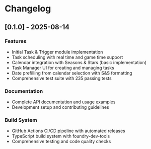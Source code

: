 # Changelog

## [0.1.0] - 2025-08-14

### Features

- Initial Task & Trigger module implementation
- Task scheduling with real time and game time support
- Calendar integration with Seasons & Stars (basic implementation)
- Task Manager UI for creating and managing tasks
- Date prefilling from calendar selection with S&S formatting
- Comprehensive test suite with 235 passing tests

### Documentation

- Complete API documentation and usage examples
- Development setup and contributing guidelines

### Build System

- GitHub Actions CI/CD pipeline with automated releases
- TypeScript build system with foundry-dev-tools
- Comprehensive testing and code quality checks
